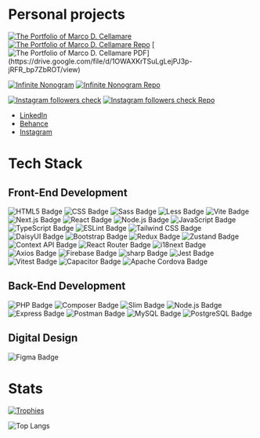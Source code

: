 # Personal projects

[![The Portfolio of Marco D. Cellamare](https://img.shields.io/badge/Visit-The_Portfolio_of_Marco_D._Cellamare-fa3e70?style=for-the-badge)](https://marcodcellamare.github.io/)
[![The Portfolio of Marco D. Cellamare Repo](https://img.shields.io/badge/Repo-fa3e70?style=for-the-badge)](https://github.com/marcodcellamare/marcodcellamare.github.io/)
[![The Portfolio of Marco D. Cellamare PDF](https://img.shields.io/badge/PDF_(old_version)-fa3e70?style=for-the-badge)](https://drive.google.com/file/d/1OWAXKrTSuLgLejPJ3p-jRFR_bp7ZbROT/view)

[![Infinite Nonogram](https://img.shields.io/badge/Visit-Infinite_Nonogram-00e8c1?style=for-the-badge)](https://marcodcellamare.github.io/infinite-nonogram/)
[![Infinite Nonogram Repo](https://img.shields.io/badge/Repo-00e8c1?style=for-the-badge)](https://github.com/marcodcellamare/infinite-nonogram/)

[![Instagram followers check](https://img.shields.io/badge/Visit-Instagram_followers_check-cb6af7?style=for-the-badge)](https://marcodcellamare.github.io/ig-followers-check/)
[![Instagram followers check Repo](https://img.shields.io/badge/Repo-cb6af7?style=for-the-badge)](https://github.com/marcodcellamare/ig-followers-check/)

* [LinkedIn](https://www.linkedin.com/in/marcocellamare)
* [Behance](https://www.behance.net/marco-cellamare)
* [Instagram](https://www.instagram.com/marcod.cellamare)

# Tech Stack

## Front-End Development

![HTML5 Badge](https://img.shields.io/badge/HTML5-E34F26?logo=html5&logoColor=fff&style=flat)
![CSS Badge](https://img.shields.io/badge/CSS-639?logo=css&logoColor=fff&style=flat)
![Sass Badge](https://img.shields.io/badge/Sass-C69?logo=sass&logoColor=fff&style=flat)
![Less Badge](https://img.shields.io/badge/Less-1D365D?logo=less&logoColor=fff&style=flat)
![Vite Badge](https://img.shields.io/badge/Vite-646CFF?logo=vite&logoColor=fff&style=flat)
![Next.js Badge](https://img.shields.io/badge/Next.js-000?logo=nextdotjs&logoColor=fff&style=flat)
![React Badge](https://img.shields.io/badge/React-61DAFB?logo=react&logoColor=000&style=flat)
![Node.js Badge](https://img.shields.io/badge/Node.js-5FA04E?logo=nodedotjs&logoColor=fff&style=flat)
![JavaScript Badge](https://img.shields.io/badge/JavaScript-F7DF1E?logo=javascript&logoColor=000&style=flat)
![TypeScript Badge](https://img.shields.io/badge/TypeScript-3178C6?logo=typescript&logoColor=fff&style=flat)
![ESLint Badge](https://img.shields.io/badge/ESLint-4B32C3?logo=eslint&logoColor=fff&style=flat)
![Tailwind CSS Badge](https://img.shields.io/badge/Tailwind%20CSS-06B6D4?logo=tailwindcss&logoColor=fff&style=flat)
![DaisyUI Badge](https://img.shields.io/badge/DaisyUI-1AD1A5?logo=daisyui&logoColor=fff&style=flat)
![Bootstrap Badge](https://img.shields.io/badge/Bootstrap-7952B3?logo=bootstrap&logoColor=fff&style=flat)
![Redux Badge](https://img.shields.io/badge/Redux-764ABC?logo=redux&logoColor=fff&style=flat)
![Zustand Badge](https://img.shields.io/badge/React-61DAFB?logo=react&logoColor=000&style=flat&label=Zustand)
![Context API Badge](https://img.shields.io/badge/React-61DAFB?logo=react&logoColor=000&style=flat&label=Context+API)
![React Router Badge](https://img.shields.io/badge/React%20Router-CA4245?logo=reactrouter&logoColor=fff&style=flat)
![i18next Badge](https://img.shields.io/badge/i18next-26A69A?logo=i18next&logoColor=fff&style=flat)
![Axios Badge](https://img.shields.io/badge/Axios-5A29E4?logo=axios&logoColor=fff&style=flat)
![Firebase Badge](https://img.shields.io/badge/Firebase-DD2C00?logo=firebase&logoColor=fff&style=flat)
![sharp Badge](https://img.shields.io/badge/sharp-9C0?logo=sharp&logoColor=fff&style=flat)
![Jest Badge](https://img.shields.io/badge/Jest-C21325?logo=jest&logoColor=fff&style=flat)
![Vitest Badge](https://img.shields.io/badge/Vitest-6E9F18?logo=vitest&logoColor=fff&style=flat)
![Capacitor Badge](https://img.shields.io/badge/Capacitor-119EFF?logo=capacitor&logoColor=fff&style=flat)
![Apache Cordova Badge](https://img.shields.io/badge/Apache%20Cordova-E8E8E8?logo=apachecordova&logoColor=000&style=flat)

## Back-End Development

![PHP Badge](https://img.shields.io/badge/PHP-777BB4?logo=php&logoColor=fff&style=flat)
![Composer Badge](https://img.shields.io/badge/Composer-885630?logo=composer&logoColor=fff&style=flat)
![Slim Badge](https://img.shields.io/badge/PHP-777BB4?logo=php&logoColor=fff&style=flat&label=Slim)
![Node.js Badge](https://img.shields.io/badge/Node.js-5FA04E?logo=nodedotjs&logoColor=fff&style=flat)
![Express Badge](https://img.shields.io/badge/Express-000?logo=express&logoColor=fff&style=flat)
![Postman Badge](https://img.shields.io/badge/Postman-FF6C37?logo=postman&logoColor=fff&style=flat)
![MySQL Badge](https://img.shields.io/badge/MySQL-4479A1?logo=mysql&logoColor=fff&style=flat)
![PostgreSQL Badge](https://img.shields.io/badge/PostgreSQL-4169E1?logo=postgresql&logoColor=fff&style=flat)

## Digital Design

![Figma Badge](https://img.shields.io/badge/Figma-F24E1E?logo=figma&logoColor=fff&style=flat)

# Stats

[![Trophies](https://github-profile-trophy.vercel.app/?username=marcodcellamare&theme=onedark&title=-Stars,-Issues,-Reviews)](https://github.com/ryo-ma/github-profile-trophy)

![Top Langs](https://github-readme-stats.vercel.app/api/top-langs/?username=marcodcellamare&layout=compact&theme=dark)

